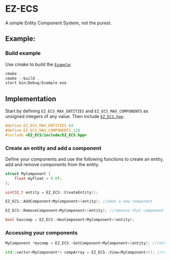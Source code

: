 # EZ-ECS

A simple Entity Component System, not the purest. 

## Example:

### Build example

Use cmake to build the [`Example`](https://github.com/MrSinho/EZ-ECS/tree/main/Example/example.cpp):

```cpp
cmake . 
cmake --build .
start bin/Debug/Example.exe
```

## Implementation

Start by defining `EZ_ECS_MAX_ENTITIES` and `EZ_ECS_MAX_COMPONENTS` as unsigned integers of any value. Then include [`EZ_ECS.hpp`](https://github.com/MrSinho/EZ-ECS/tree/main/EZ_ECS/include):

```cpp
#define EZ_ECS_MAX_ENTITIES 64
#define EZ_ECS_MAX_COMPONENTS 128
#include <EZ_ECS/include/EZ_ECS.hpp>
``` 

### Create an entity and add a component

Define your components and use the following functions to create an entity, add and remove components from the entity.

```cpp
struct MyComponent {
	float myFloat = 0.0f;
};

uint32_t entity = EZ_ECS::CreateEntity();

EZ_ECS::AddComponent<MyComponent>(entity); //adds a new component

EZ_ECS::RemoveComponent<MyComponent>(entity); //removes that component

bool hascomp = EZ_ECS::HasComponent<MyComponent>(entity);

```

### Accessing your components

```cpp
MyComponent *mycomp = EZ_ECS::GetComponent<MyComponent>(entity); //returns the component of the given type, relative to the entity

std::vector<MyComponent*> compArray = EZ_ECS::View<MyComponent>(); //returns a vector of all components of the given type 

```
